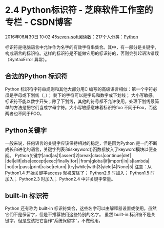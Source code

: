 
# 2.4 Python标识符 -  芝麻软件工作室的专栏 - CSDN博客


2016年06月30日 10:02:45[seven-soft](https://me.csdn.net/softn)阅读数：217个人分类：[Python																](https://blog.csdn.net/softn/article/category/6290759)



标识符是电脑语言中允许作为名字的有效字符串集合。其中，有一部分是关键字，构成语言的标识符。这样的标识符是不能做它用的标识符的，否则会引起语法错误（SyntaxError 异常）。
## 合法的Python 标识符
Python 标识符字符串规则和其他大部分用C 编写的高级语言相似：第一个字符必须是字母或下划线（_）；
剩下的字符可以是字母和数字或下划线；
大小写敏感。
标识符不能以数字开头；除了下划线，其他的符号都不允许使用。处理下划线最简单的方法是把它们当成字母字符。大小写敏感意味着标识符foo 不同于Foo，而这两者也不同于FOO。
## Python关键字
一般来说，任何语言的关键字应该保持相对的稳定，但是因为Python 是一门不断成长和进化的语言，关键字列表和iskeyword()函数都放入了keyword模块以便查阅。
Python关键字|and|as|1|assert|2|break|class|continue|def|
|del|elif|else|except|exec|finally|for|
|from|global|if|import|in|is|lambda|
|not|or|pass|print|raise|return|
|try|while|with|3|yield|4|None|5|
注意：从Python1.4 开始关键字access 就被废除了；
Python2.6 时加入；
Python1.5 时加入；
Python2.3 时加入；
Python2.4 中非关键字常量。
## built-in 标识符
Python 还有称为 built-in 标识符集合，这些名字可以由解释器设置或使用，虽然它们不是保留字，但是不推荐使用这些特别的名字。
虽然 built-in 标识符不是关键字，但是应该把它当作“系统保留字”，不做他用。

